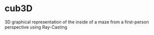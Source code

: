 # cub3D
3D graphical representation of the inside of a maze from a first-person perspective using Ray-Casting
